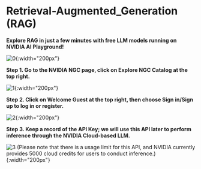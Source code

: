 # Retrieval-Augmented_Generation (RAG)

**Explore RAG in just a few minutes with free LLM models running on NVIDIA AI Playground!**

![0](https://github.com/Squirtle007/Retrieval-Augmented_Generation/assets/66664309/1e18a656-44cb-434c-b756-4fac25b1a318){:width="200px"}


**Step 1. Go to the NVIDIA NGC page, click on Explore NGC Catalog at the top right.**

![1](https://github.com/Squirtle007/Retrieval-Augmented_Generation/assets/66664309/9e0f40a8-9283-42e2-b078-f7fec8440bde){:width="200px"}


**Step 2. Click on Welcome Guest at the top right, then choose Sign in/Sign up to log in or register.**

![2](https://github.com/Squirtle007/Retrieval-Augmented_Generation/assets/66664309/8bff4677-2109-47aa-9e85-593ebeeb9fd7){:width="200px"}


**Step 3. Keep a record of the API Key; we will use this API later to perform inference through the NVIDIA Cloud-based LLM.**

![3](https://github.com/Squirtle007/Retrieval-Augmented_Generation/assets/66664309/3504f196-9e7e-453e-a22f-187bee7dfef1)
(Please note that there is a usage limit for this API, and NVIDIA currently provides 5000 cloud credits for users to conduct inference.){:width="200px"}

